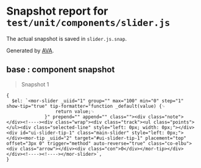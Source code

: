 # Snapshot report for `test/unit/components/slider.js`

The actual snapshot is saved in `slider.js.snap`.

Generated by [AVA](https://ava.li).

## base : component snapshot

> Snapshot 1

    {
      $el: `<mor-slider _uiid="1" group="" max="100" min="0" step="1" show-tip="true" tip-formatter="function _default(value) {␊
                      return value;␊
                  }" prepend="" append="" class=""><div class="note"></div><!----><div class="wrap"><div class="track"><ul class="points"></ul><div class="selected-line" style="left: 0px; width: 0px;"></div><div id="ui-slider-tip-1" class="main-slider" style="left: 0px;"></div><mor-tip _uiid="2" target="#ui-slider-tip-1" placement="top" offset="3px 0" trigger="method" auto-reverse="true" class="co-elbu"><div class="arrow"></div><div class="con">0</div></mor-tip></div></div><!----><!----></mor-slider>`,
    }
